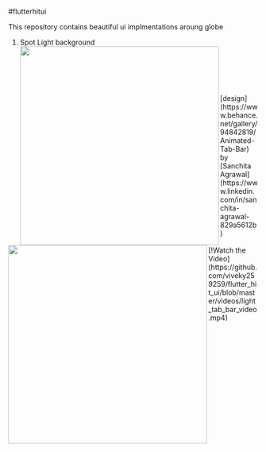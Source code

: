 #flutterhitui

This repository contains beautiful ui implmentations aroung globe

1. Spot Light background <br/>
<a href="https://github.com/viveky259259/flutter_hit_ui/blob/master/gif/light_tab_bar.gif"><img src="https://github.com/viveky259259/flutter_hit_ui/blob/master/gif/light_tab_bar.gif" align="left" height="400" width="400" ></a>
<br />
<br />

<a href="https://github.com/viveky259259/flutter_hit_ui/blob/master/images/light_tab_bar.jpeg"><img src="https://github.com/viveky259259/flutter_hit_ui/blob/master/images/light_tab_bar.jpeg" align="left" height="400" width="400" ></a>

<br />
<br />
[design](https://www.behance.net/gallery/94842819/Animated-Tab-Bar) by
[Sanchita Agrawal](https://www.linkedin.com/in/sanchita-agrawal-829a5612b)

<br>
<br>
[!Watch the Video](https://github.com/viveky259259/flutter_hit_ui/blob/master/videos/light_tab_bar_video.mp4)



